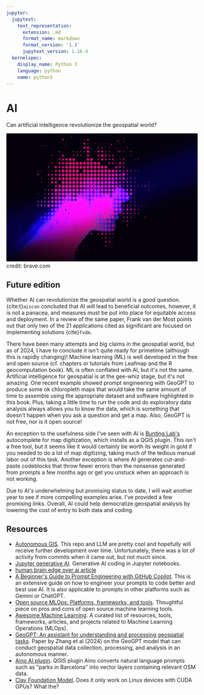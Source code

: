 ```yaml
---
jupyter:
  jupytext:
    text_representation:
      extension: .md
      format_name: markdown
      format_version: '1.3'
      jupytext_version: 1.16.4
  kernelspec:
    display_name: Python 3
    language: python
    name: python3
---
```


# AI
Can artificial intelligence revolutionize the geospatial world? 

![ai](/figures/ai.png)
credit: brave.com

## Future edition
Whether AI can revolutionize the geospatial world is a good question. {cite:t}`aiscan` concluded that AI will lead to beneficial outcomes, however, it is not a panacea, and measures must be put into place for equitable access and deployment. In a review of the same paper, Frank van der Most points out that only two of the 21 applications cited as significant are focused on implementing solutions {cite}`fvdm`.

There have been many attempts and big claims in the geospatial world, but as of 2024, I have to conclude it isn't quite ready for primetime (although this is rapidly changing)! Machine learning (ML) is well developed in the free and open source (cf. chapters or tutorials from Leafmap and the R geocomputation book). ML is often conflated with AI, but it's not the same. Artificial intelligence for geospatial is at the gee-whiz stage, but it's not amazing. One recent example showed prompt engineering with GeoGPT to produce some ok chloropleth maps that would take the same amount of time to assemble using the appropriate dataset and software highlighted in this book. Plus, taking a little time to run the code and do exploratory data analysis always allows you to know the data, which is something that doesn't happen when you ask a question and get a map. Also, GeoGPT is not free, nor is it open source!

An exception to the usefulness side I've seen with AI is [Bunting Lab's](https://buntinglabs.com/) autocomplete for map digitization, which installs as a QGIS plugin. This isn't a free tool, but it seems like it would certainly be worth its weight in gold if you needed to do a lot of map digitizing, taking much of the tedious manual labor out of this task. Another exception is where AI generates cut-and-paste codeblocks that throw fewer errors than the nonsense generated from prompts a few months ago or get you unstuck when an approach is not working.

Due to AI's underwhelming but promising status to date, I will wait another year to see if more compelling examples arise. I've provided a few promising links. Overall, AI could help democratize geospatial analysis by lowering the cost of entry to both data and coding.

## Resources
- [Autonomous GIS](https://github.com/gladcolor/LLM-Geo). This repo and LLM are pretty cool and hopefully will receive further development over time. Unfortunately, there was a lot of activity from commits when it came out, but not much since.
- [Jupyter generative AI](https://blog.jupyter.org/generative-ai-in-jupyter-3f7174824862). Generative AI coding in Jupyter notebooks.
- [human brain edge over ai article](https://www.linkedin.com/pulse/where-human-brain-still-has-edge-over-ai-fast-company-j2jpe/)
- [A Beginner's Guide to Prompt Engineering with GitHub Copilot](https://dev.to/github/a-beginners-guide-to-prompt-engineering-with-github-copilot-3ibp). This is an extensive guide on how to engineer your prompts to code better and best use AI. It is also applicable to prompts in other platforms such as Gemini or ChatGPT.
- [Open source MLOps: Platforms, frameworks, and tools](https://neptune.ai/blog/best-open-source-mlops-tools). Thoughtful piece on pros and cons of open source machine learning tools.
- [Awesome Machine Learning](https://github.com/josephmisiti/awesome-machine-learning). A curated list of resources, tools, frameworks, articles, and projects related to Machine Learning Operations (MLOps).
- [GeoGPT: An assistant for understanding and processing geospatial tasks](https://doi.org/10.1016/j.jag.2024.103976). Paper by Zhang et al (2024) on the GeoGPT model that can conduct geospatial data collection, processing, and analysis in an autonomous manner.
- [Aino AI plugin](https://plugins.qgis.org/plugins/aino-qgis-plugin-main/). QGIS plugin Aino converts natural language prompts such as "parks in Barcelona" into vector layers containing relevant OSM data.
- [Clay Foundation Model](https://clay-foundation.github.io/model/index.html). Does it only work on Linux devices with CUDA GPUs? What the?




<!-- 

 It could be that AI helps to democratize geospatial analysis by lowering the cost of entry to geospatial data and software. Democratization of data medium article 
 
From Josep Ferrer (@rfeers on twitter): In multiple linear regression, imagine you're baking. You've got different ingredients or variables. You need the perfect recipe (model) for your cake (prediction). Each ingredient's quantity (coefficient) affects the taste (outcome).
-->
